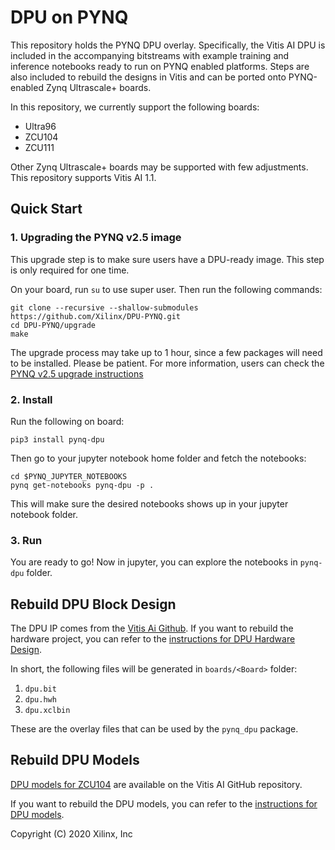 # DPU on PYNQ

This repository holds the PYNQ DPU overlay. Specifically, the Vitis AI DPU 
is included in the accompanying bitstreams with example training and inference
notebooks ready to run on PYNQ enabled platforms.
Steps are also included to rebuild the designs in Vitis and can
be ported onto PYNQ-enabled Zynq Ultrascale+ boards.

In this repository, we currently support the following boards:

* Ultra96
* ZCU104
* ZCU111
 
Other Zynq Ultrascale+ boards may be supported with few adjustments.
This repository supports Vitis AI 1.1.

## Quick Start

### 1. Upgrading the PYNQ v2.5 image

This upgrade step is to make sure users have a DPU-ready image. 
This step is only required for one time.

On your board, run `su` to use super user. Then run the following commands:

```shell
git clone --recursive --shallow-submodules https://github.com/Xilinx/DPU-PYNQ.git
cd DPU-PYNQ/upgrade
make
```

The upgrade process may take up to 1 hour, since a few packages will 
need to be installed. Please be patient. For more information, users can check
the [PYNQ v2.5 upgrade instructions](./upgrade/README.md)

### 2. Install

Run the following on board:

```shell
pip3 install pynq-dpu
```

Then go to your jupyter notebook home folder and fetch the notebooks:

```shell
cd $PYNQ_JUPYTER_NOTEBOOKS
pynq get-notebooks pynq-dpu -p .
```

This will make sure the desired notebooks shows up in your jupyter notebook 
folder.

### 3. Run

You are ready to go! Now in jupyter, you can explore the notebooks 
in `pynq-dpu` folder.

## Rebuild DPU Block Design

The DPU IP comes from the [Vitis Ai Github](https://github.com/Xilinx/Vitis-AI/tree/v1.1).
If you want to rebuild the hardware project, you can refer to the
[instructions for DPU Hardware Design](./boards/README.md).

In short, the following files will be generated in `boards/<Board>` folder:

1. `dpu.bit`
2. `dpu.hwh`
3. `dpu.xclbin`

These are the overlay files that can be used by the `pynq_dpu` package.

## Rebuild DPU Models

[DPU models for ZCU104](https://github.com/Xilinx/Vitis-AI/tree/v1.1) 
are available on the Vitis AI GitHub repository.

If you want to rebuild the DPU models, you can refer to the
[instructions for DPU models](./host/README.md).


Copyright (C) 2020 Xilinx, Inc
